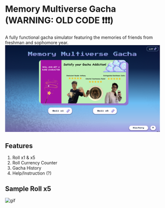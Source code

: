 # Memory Multiverse Gacha (WARNING: OLD CODE ❗❗❗)
A fully functional gacha simulator featuring the memories of friends from freshman and sophomore year.
![image](./asset/pictures/sample.png)

## Features
1. Roll x1 & x5
2. Roll Currency Counter
3. Gacha History
4. Help/Instruction (?)

## Sample Roll x5
![gif](./asset/pictures/sample_pull.gif)